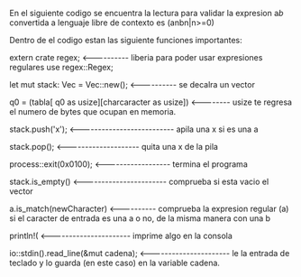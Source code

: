 En el siguiente codigo se encuentra la lectura para validar la expresion a*b* convertida a lenguaje libre de contexto es (anbn|n>=0)

Dentro de el codigo estan las siguiente funciones importantes:

extern crate regex; <---------- liberia para poder usar expresiones regulares
use regex::Regex;

let mut stack: Vec<char> = Vec::new(); <---------- se decalra un vector
                                                   

q0 = (tabla[ q0 as usize][charcaracter as usize])  <-------- usize te regresa el numero de bytes que ocupan en memoria.

stack.push('x'); <-------------------------- apila una x si es una a

stack.pop(); <-------------------- quita una x de la pila

process::exit(0x0100); <------------------ termina el programa

stack.is_empty()  <----------------------- comprueba si esta vacio el vector

a.is_match(newCharacter) <---------- comprueba la expresion regular (a) si el caracter de entrada es una a o no, de la misma manera con una b

println!( <---------------------- imprime algo en la consola

io::stdin().read_line(&mut cadena); <---------------------- le la entrada de teclado y lo guarda (en este caso) en la variable cadena.
